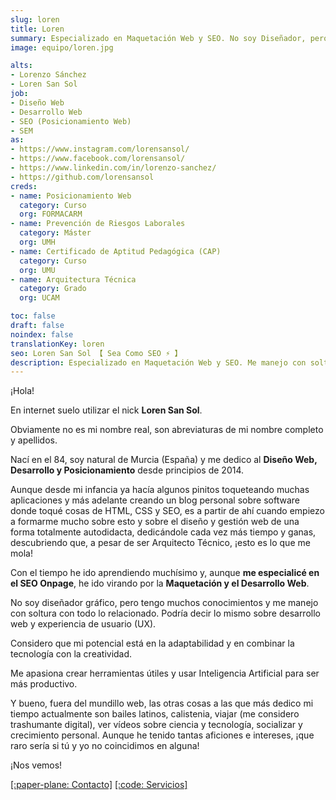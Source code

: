 ```yaml
---
slug: loren
title: Loren
summary: Especializado en Maquetación Web y SEO. No soy Diseñador, pero tengo muchos conocimientos y me manejo con soltura con todo lo relacionado. Podría decir lo mismo sobre Desarrollo Web y Experiencia de Usuario (UX).
image: equipo/loren.jpg

alts:
- Lorenzo Sánchez
- Loren San Sol
job:
- Diseño Web
- Desarrollo Web
- SEO (Posicionamiento Web)
- SEM
as:
- https://www.instagram.com/lorensansol/
- https://www.facebook.com/lorensansol/
- https://www.linkedin.com/in/lorenzo-sanchez/
- https://github.com/lorensansol
creds:
- name: Posicionamiento Web
  category: Curso
  org: FORMACARM
- name: Prevención de Riesgos Laborales
  category: Máster
  org: UMH
- name: Certificado de Aptitud Pedagógica (CAP)
  category: Curso
  org: UMU
- name: Arquitectura Técnica
  category: Grado
  org: UCAM

toc: false
draft: false
noindex: false
translationKey: loren
seo: Loren San Sol 【 Sea Como SEO ⚡️ 】
description: Especializado en Maquetación Web y SEO. Me manejo con soltura con todo lo relacionado Diseño, Desarrollo Web y Experiencia de Usuario (UX).
---
```

¡Hola!

En internet suelo utilizar el nick **Loren San Sol**.

Obviamente no es mi nombre real, son abreviaturas de mi nombre completo y apellidos.

Nací en el 84, soy natural de Murcia (España) y me dedico al **Diseño Web, Desarrollo y Posicionamiento** desde principios de 2014.

Aunque desde mi infancia ya hacía algunos pinitos toqueteando muchas aplicaciones y más adelante creando un blog personal sobre software donde toqué cosas de HTML, CSS y SEO, es a partir de ahí cuando empiezo a formarme mucho sobre esto y sobre el diseño y gestión web de una forma totalmente autodidacta, dedicándole cada vez más tiempo y ganas, descubriendo que, a pesar de ser Arquitecto Técnico, ¡esto es lo que me mola!

Con el tiempo he ido aprendiendo muchísimo y, aunque **me especialicé en el SEO Onpage**, he ido virando por la **Maquetación y el Desarrollo Web**.

No soy diseñador gráfico, pero tengo muchos conocimientos y me manejo con soltura con todo lo relacionado. Podría decir lo mismo sobre desarrollo web y experiencia de usuario (UX).

Considero que mi potencial está en la adaptabilidad y en combinar la tecnología con la creatividad.

Me apasiona crear herramientas útiles y usar Inteligencia Artificial para ser más productivo.

Y bueno, fuera del mundillo web, las otras cosas a las que más dedico mi tiempo actualmente son bailes latinos, calistenia, viajar (me considero trashumante digital), ver vídeos sobre ciencia y tecnología, socializar y crecimiento personal. Aunque he tenido tantas aficiones e intereses, ¡que raro sería si tú y yo no coincidimos en alguna!

¡Nos vemos!

[[:paper-plane: Contacto]](/#contacto)
[[:code: Servicios]](/)